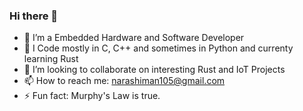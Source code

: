 ### Hi there 👋

<!---![Github stats](https://github-readme-stats.vercel.app/api?username=Narashiman&show_icons=true&count_private=true&include_all_commits=true)
-->
<!---
**Narashiman/Narashiman** is a ✨ _special_ ✨ repository because its `README.md` (this file) appears on your GitHub profile.
-->
<!---- 💬 Ask me about -->
- 🔭 I’m a Embedded Hardware and Software Developer
- 🌱 I Code mostly in C, C++ and sometimes in Python and currenty learning Rust
- 👯 I’m looking to collaborate on interesting Rust and IoT Projects
- 📫 How to reach me: narashiman105@gmail.com
- ⚡ Fun fact: Murphy's Law is true.

